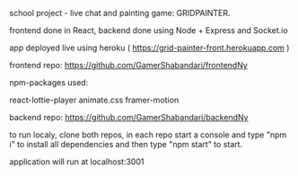 school project - live chat and painting game: GRIDPAINTER.

frontend done in React, backend done using Node + Express and Socket.io

app deployed live using heroku ( https://grid-painter-front.herokuapp.com )

frontend repo: https://github.com/GamerShabandari/frontendNy

npm-packages used:

react-lottie-player animate.css framer-motion

backend repo: https://github.com/GamerShabandari/backendNy

to run localy, clone both repos, in each repo start a console and type "npm i" to install all dependencies and then type "npm start" to start.

application will run at localhost:3001